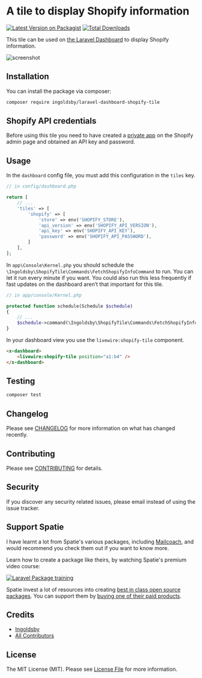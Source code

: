 # A tile to display Shopify information

[![Latest Version on Packagist](https://img.shields.io/packagist/v/ingoldsby/laravel-dashboard-shopify-tile.svg?style=flat-square)](https://packagist.org/packages/ingoldsby/laravel-dashboard-shopify-tile)
[![Total Downloads](https://img.shields.io/packagist/dt/ingoldsby/laravel-dashboard-shopify-tile.svg?style=flat-square)](https://packagist.org/packages/ingoldsby/laravel-dashboard-shopify-tile)

This tile can be used on [the Laravel Dashboard](https://docs.spatie.be/laravel-dashboard) to display Shopify information.

![screenshot](https://user-images.githubusercontent.com/26500496/84368299-bab77800-ac18-11ea-981b-953a200e966a.png)

## Installation

You can install the package via composer:

```bash
composer require ingoldsby/laravel-dashboard-shopify-tile
```

## Shopify API credentials

Before using this tile you need to have created a [private app](https://help.shopify.com/en/manual/apps/private-apps) on the Shopify admin page and obtained an API key and password.

## Usage

In the `dashboard` config file, you must add this configuration in the `tiles` key.

```php
// in config/dashboard.php

return [
    // ...
    'tiles' => [
        'shopify' => [
            'store' => env('SHOPIFY_STORE'),
            'api_version' => env('SHOPIFY_API_VERSION'),
            'api_key' => env('SHOPIFY_API_KEY'),
            'password' => env('SHOPIFY_API_PASSWORD'),
        ]
    ],
];
```

In `app\Console\Kernel.php` you should schedule the `\Ingoldsby\ShopifyTile\Commands\FetchShopifyInfoCommand` to run. You can let it run every minute if you want. You could also run this less frequently if fast updates on the dashboard aren’t that important for this tile.

```php
// in app/console/Kernel.php

protected function schedule(Schedule $schedule)
{
    // ...
    $schedule->command(\Ingoldsby\ShopifyTile\Commands\FetchShopifyInfoCommand::class)->everyMinute();
}
```

In your dashboard view you use the `livewire:shopify-tile` component.

```html
<x-dashboard>
    <livewire:shopify-tile position="a1:b4" />
</x-dashboard>
```

## Testing

``` bash
composer test
```

## Changelog

Please see [CHANGELOG](CHANGELOG.md) for more information on what has changed recently.

## Contributing

Please see [CONTRIBUTING](CONTRIBUTING.md) for details.

## Security

If you discover any security related issues, please email instead of using the issue tracker.

## Support Spatie

I have learnt a lot from Spatie's various packages, including [Mailcoach](https://mailcoach.app), and would recommend you check them out if you want to know more.

Learn how to create a package like theirs, by watching Spatie's premium video course:

[![Laravel Package training](https://spatie.be/github/package-training.jpg)](https://laravelpackage.training)

Spatie invest a lot of resources into creating [best in class open source packages](https://spatie.be/open-source). You can support them by [buying one of their paid products](https://spatie.be/open-source/support-us).

## Credits

- [Ingoldsby](https://github.com/ingoldsby)
- [All Contributors](../../contributors)

## License

The MIT License (MIT). Please see [License File](LICENSE.md) for more information.